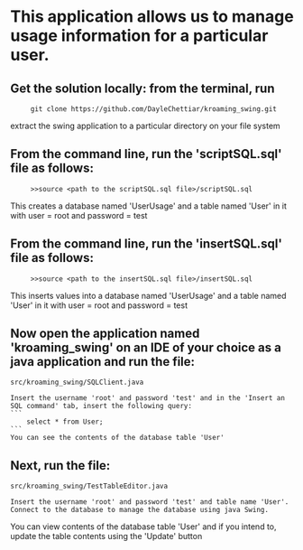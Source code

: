 # This application allows us to manage usage information for a particular user. 

## Get the solution locally: from the terminal, run
```
     git clone https://github.com/DayleChettiar/kroaming_swing.git
```
  extract the swing application to a particular directory on your file system

## From the command line, run the 'scriptSQL.sql' file as follows:
```
     >>source <path to the scriptSQL.sql file>/scriptSQL.sql
```
  This creates a database named 'UserUsage' and a table named 'User' in it with user = root and password = test

## From the command line, run the 'insertSQL.sql' file as follows:
```
     >>source <path to the insertSQL.sql file>/insertSQL.sql
```
  This inserts values into a database named 'UserUsage' and a table named 'User' in it with user = root and password = test

## Now open the application named 'kroaming_swing' on an IDE of your choice as a java application and run the file:
  ```
  src/kroaming_swing/SQLClient.java
  ```
    Insert the username 'root' and password 'test' and in the 'Insert an SQL command' tab, insert the following query:
    ```
        select * from User;
    ```
    You can see the contents of the database table 'User'
    
## Next, run the file:
  ```
  src/kroaming_swing/TestTableEditor.java
  ```
    Insert the username 'root' and password 'test' and table name 'User'.
    Connect to the database to manage the database using java Swing.
    
  You can view contents of the database table 'User' and if you intend to, update the table contents using the 'Update' button
